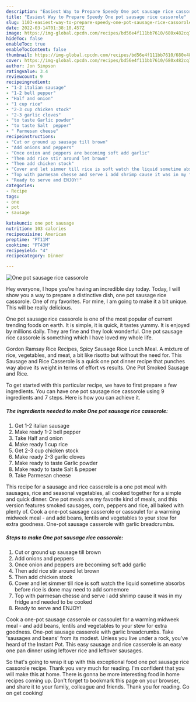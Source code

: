 ```yaml
---
description: "Easiest Way to Prepare Speedy One pot sausage rice cassorole"
title: "Easiest Way to Prepare Speedy One pot sausage rice cassorole"
slug: 1103-easiest-way-to-prepare-speedy-one-pot-sausage-rice-cassorole
date: 2022-03-14T01:38:10.457Z
image: https://img-global.cpcdn.com/recipes/bd56e4f111bb7610/680x482cq70/one-pot-sausage-rice-cassorole-recipe-main-photo.jpg
hideToc: false
enableToc: true
enableTocContent: false
thumbnail: https://img-global.cpcdn.com/recipes/bd56e4f111bb7610/680x482cq70/one-pot-sausage-rice-cassorole-recipe-main-photo.jpg
cover: https://img-global.cpcdn.com/recipes/bd56e4f111bb7610/680x482cq70/one-pot-sausage-rice-cassorole-recipe-main-photo.jpg
author: Jon Simpson
ratingvalue: 3.4
reviewcount: 9
recipeingredient:
- "1-2 italian sausage"
- "1-2 bell pepper"
- "Half and onion"
- "1 cup rice"
- "2-3 cup chicken stock"
- "2-3 garlic cloves"
- "to taste Garlic powder"
- "to taste Salt  pepper"
- " Parmesan cheese"
recipeinstructions:
- "Cut or ground up sausage till brown"
- "Add onions and peppers"
- "Once onion and peppers are becomimg soft add garlic"
- "Then add rice stir around let brown"
- "Then add chicken stock"
- "Cover and let simmer till rice is soft watch the liquid sometime absorbs before rice is done may need to add somemore"
- "Top with parmesan chesse and serve i add shrimp cause it was in my fridge and needed to be cooked"
- "Ready to serve and ENJOY!"
categories:
- Recipe
tags:
- one
- pot
- sausage

katakunci: one pot sausage 
nutrition: 103 calories
recipecuisine: American
preptime: "PT11M"
cooktime: "PT43M"
recipeyield: "4"
recipecategory: Dinner

---
```



![One pot sausage rice cassorole](https://img-global.cpcdn.com/recipes/bd56e4f111bb7610/680x482cq70/one-pot-sausage-rice-cassorole-recipe-main-photo.jpg)

Hey everyone, I hope you're having an incredible day today. Today, I will show you a way to prepare a distinctive dish, one pot sausage rice cassorole. One of my favorites. For mine, I am going to make it a bit unique. This will be really delicious.

One pot sausage rice cassorole is one of the most popular of current trending foods on earth. It is simple, it is quick, it tastes yummy. It is enjoyed by millions daily. They are fine and they look wonderful. One pot sausage rice cassorole is something which I have loved my whole life.

Gordon Ramsay Rice Recipes, Spicy Sausage Rice Lunch Meal. A mixture of rice, vegetables, and meat, a bit like risotto but without the need for. This Sausage and Rice Casserole is a quick one pot dinner recipe that punches way above its weight in terms of effort vs results. One Pot Smoked Sausage and Rice.


To get started with this particular recipe, we have to first prepare a few ingredients. You can have one pot sausage rice cassorole using 9 ingredients and 7 steps. Here is how you can achieve it.

<!--inarticleads1-->

##### The ingredients needed to make One pot sausage rice cassorole:

1. Get 1-2 italian sausage
1. Make ready 1-2 bell pepper
1. Take Half and onion
1. Make ready 1 cup rice
1. Get 2-3 cup chicken stock
1. Make ready 2-3 garlic cloves
1. Make ready to taste Garlic powder
1. Make ready to taste Salt & pepper
1. Take  Parmesan cheese


This recipe for a sausage and rice casserole is a one pot meal with sausages, rice and seasonal vegetables, all cooked together for a simple and quick dinner. One pot meals are my favorite kind of meals, and this version features smoked sausages, corn, peppers and rice, all baked with plenty of. Cook a one-pot sausage casserole or cassoulet for a warming midweek meal - and add beans, lentils and vegetables to your stew for extra goodness. One-pot sausage casserole with garlic breadcrumbs. 

<!--inarticleads2-->

##### Steps to make One pot sausage rice cassorole:

1. Cut or ground up sausage till brown
1. Add onions and peppers
1. Once onion and peppers are becomimg soft add garlic
1. Then add rice stir around let brown
1. Then add chicken stock
1. Cover and let simmer till rice is soft watch the liquid sometime absorbs before rice is done may need to add somemore
1. Top with parmesan chesse and serve i add shrimp cause it was in my fridge and needed to be cooked
1. Ready to serve and ENJOY!

Cook a one-pot sausage casserole or cassoulet for a warming midweek meal - and add beans, lentils and vegetables to your stew for extra goodness. One-pot sausage casserole with garlic breadcrumbs. Take &#39;sausages and beans&#39; from its modest. Unless you live under a rock, you&#39;ve heard of the Instant Pot. This easy sausage and rice casserole is an easy one pan dinner using leftover rice and leftover sausages. 

So that's going to wrap it up with this exceptional food one pot sausage rice cassorole recipe. Thank you very much for reading. I'm confident that you will make this at home. There is gonna be more interesting food in home recipes coming up. Don't forget to bookmark this page on your browser, and share it to your family, colleague and friends. Thank you for reading. Go on get cooking!
